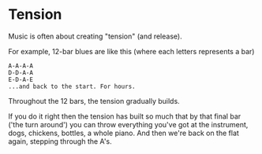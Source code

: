 ﻿# Tension

Music is often about creating "tension" (and release).

For example, 12-bar blues are like this (where each letters represents a bar)

    A-A-A-A
    D-D-A-A
    E-D-A-E
    ...and back to the start. For hours.

Throughout the 12 bars, the tension gradually builds.

If you do it right then the tension has built so much that by that final bar ('the turn around') you can throw everything you've got at the instrument, dogs, chickens, bottles, a whole piano. And then we're back on the flat again, stepping through the A's.